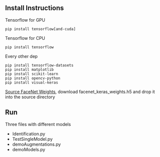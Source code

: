 ## Install Instructions
Tensorflow for GPU
~~~
pip install tensorflow[and-cuda]
~~~
Tensorflow for CPU
~~~
pip install tensorflow
~~~

Every other dep
~~~
pip install tensorflow-datasets
pip install matplotlib
pip install scikit-learn
pip install opencv-python
pip install visual-keras
~~~

[Source FaceNet Weights](https://drive.google.com/drive/folders/1pwQ3H4aJ8a6yyJHZkTwtjcL4wYWQb7bn?usp=drive_link),
 download facenet_keras_weights.h5 and drop it into the source directory

## Run
Three files with different models
* Identification.py
* TestSingleModel.py
* demoAugmentations.py
* demoModels.py


